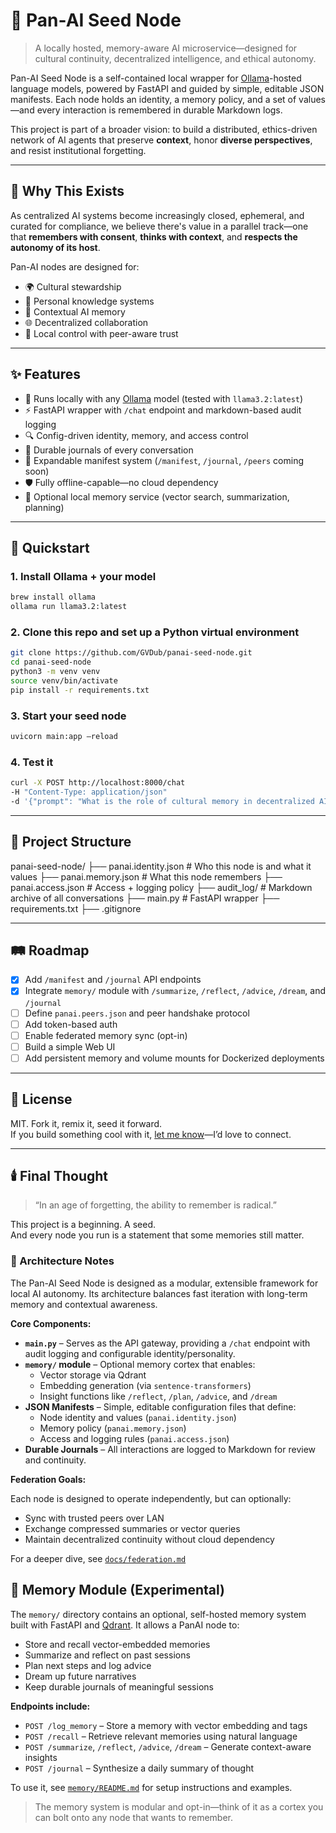 # 🌱 Pan-AI Seed Node

> A locally hosted, memory-aware AI microservice—designed for cultural continuity, decentralized intelligence, and ethical autonomy.

Pan-AI Seed Node is a self-contained local wrapper for [Ollama](https://ollama.com)-hosted language models, powered by FastAPI and guided by simple, editable JSON manifests. Each node holds an identity, a memory policy, and a set of values—and every interaction is remembered in durable Markdown logs.

This project is part of a broader vision: to build a distributed, ethics-driven network of AI agents that preserve **context**, honor **diverse perspectives**, and resist institutional forgetting.

---

## 🧠 Why This Exists

As centralized AI systems become increasingly closed, ephemeral, and curated for compliance, we believe there's value in a parallel track—one that **remembers with consent**, **thinks with context**, and **respects the autonomy of its host**.

Pan-AI nodes are designed for:

- 🌍 Cultural stewardship
- 🧬 Personal knowledge systems
- 🧭 Contextual AI memory
- 🌐 Decentralized collaboration
- 🔐 Local control with peer-aware trust

---

## ✨ Features

- 🌿 Runs locally with any [Ollama](https://ollama.com) model (tested with `llama3.2:latest`)
- ⚡ FastAPI wrapper with `/chat` endpoint and markdown-based audit logging
- 🔍 Config-driven identity, memory, and access control
- 📜 Durable journals of every conversation
- 🧠 Expandable manifest system (`/manifest`, `/journal`, `/peers` coming soon)
- 🛡️ Fully offline-capable—no cloud dependency
- 🧠 Optional local memory service (vector search, summarization, planning)

---

## 🚀 Quickstart

### 1. Install Ollama + your model
```bash
brew install ollama
ollama run llama3.2:latest
```

### 2. Clone this repo and set up a Python virtual environment

``` bash
git clone https://github.com/GVDub/panai-seed-node.git
cd panai-seed-node
python3 -m venv venv
source venv/bin/activate
pip install -r requirements.txt
```

### 3. Start your seed node
```bash
uvicorn main:app –reload
```

### 4. Test it
```bash
curl -X POST http://localhost:8000/chat 
-H "Content-Type: application/json" 
-d '{"prompt": "What is the role of cultural memory in decentralized AI?", "tags": ["seed", "memory"]}'
```
---

## 📁 Project Structure
panai-seed-node/
├── panai.identity.json   # Who this node is and what it values
├── panai.memory.json     # What this node remembers
├── panai.access.json     # Access + logging policy
├── audit_log/            # Markdown archive of all conversations
├── main.py               # FastAPI wrapper
├── requirements.txt
├── .gitignore

---

## 🛤 Roadmap

- [x] Add `/manifest` and `/journal` API endpoints  
- [x] Integrate `memory/` module with `/summarize`, `/reflect`, `/advice`, `/dream`, and `/journal`
- [ ] Define `panai.peers.json` and peer handshake protocol  
- [ ] Add token-based auth  
- [ ] Enable federated memory sync (opt-in)  
- [ ] Build a simple Web UI  
- [ ] Add persistent memory and volume mounts for Dockerized deployments

---

## 🧾 License

MIT. Fork it, remix it, seed it forward.  
If you build something cool with it, [let me know](https://github.com/GVDub)—I’d love to connect.

---

## 🕯️ Final Thought

> “In an age of forgetting, the ability to remember is radical.”

This project is a beginning. A seed.  
And every node you run is a statement that some memories still matter.

### 🧱 Architecture Notes

The Pan-AI Seed Node is designed as a modular, extensible framework for local AI autonomy. Its architecture balances fast iteration with long-term memory and contextual awareness.

**Core Components:**

- **`main.py`** – Serves as the API gateway, providing a `/chat` endpoint with audit logging and configurable identity/personality.
- **`memory/` module** – Optional memory cortex that enables:
  - Vector storage via Qdrant
  - Embedding generation (via `sentence-transformers`)
  - Insight functions like `/reflect`, `/plan`, `/advice`, and `/dream`
- **JSON Manifests** – Simple, editable configuration files that define:
  - Node identity and values (`panai.identity.json`)
  - Memory policy (`panai.memory.json`)
  - Access and logging rules (`panai.access.json`)
- **Durable Journals** – All interactions are logged to Markdown for review and continuity.

**Federation Goals:**

Each node is designed to operate independently, but can optionally:
- Sync with trusted peers over LAN
- Exchange compressed summaries or vector queries
- Maintain decentralized continuity without cloud dependency

For a deeper dive, see [`docs/federation.md`](docs/federation.md)

## 🧠 Memory Module (Experimental)

The `memory/` directory contains an optional, self-hosted memory system built with FastAPI and [Qdrant](https://qdrant.tech/). It allows a PanAI node to:

- Store and recall vector-embedded memories
- Summarize and reflect on past sessions
- Plan next steps and log advice
- Dream up future narratives
- Keep durable journals of meaningful sessions

**Endpoints include:**
- `POST /log_memory` – Store a memory with vector embedding and tags
- `POST /recall` – Retrieve relevant memories using natural language
- `POST /summarize`, `/reflect`, `/advice`, `/dream` – Generate context-aware insights
- `POST /journal` – Synthesize a daily summary of thought

To use it, see [`memory/README.md`](memory/README.md) for setup instructions and examples.

> The memory system is modular and opt-in—think of it as a cortex you can bolt onto any node that wants to remember.
